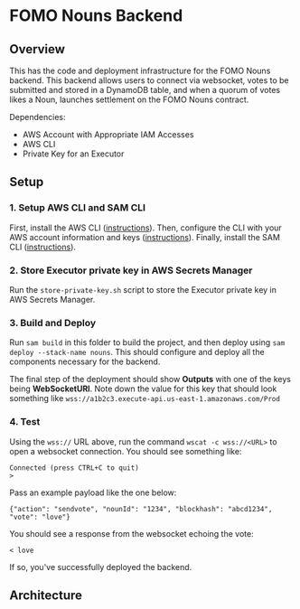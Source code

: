 # FOMO Nouns Backend

## Overview

This has the code and deployment infrastructure for the FOMO Nouns backend. This backend allows users to connect via websocket, votes to be submitted and stored in a DynamoDB table, and when a quorum of votes likes a Noun, launches settlement on the FOMO Nouns contract.

Dependencies:
 - AWS Account with Appropriate IAM Accesses
 - AWS CLI
 - Private Key for an Executor

## Setup

### 1. Setup AWS CLI and SAM CLI

First, install the AWS CLI ([instructions](https://docs.aws.amazon.com/cli/latest/userguide/cli-chap-getting-started.html)). Then, configure the CLI with your AWS account information and keys ([instructions](https://docs.aws.amazon.com/serverless-application-model/latest/developerguide/serverless-sam-cli-install.html)). Finally, install the SAM CLI ([instructions](https://docs.aws.amazon.com/serverless-application-model/latest/developerguide/serverless-sam-cli-install.html)).

### 2. Store Executor private key in AWS Secrets Manager

Run the `store-private-key.sh` script to store the Executor private key in AWS Secrets Manager.

### 3. Build and Deploy

Run `sam build` in this folder to build the project, and then deploy using `sam deploy --stack-name nouns`. This should configure and deploy all the components necessary for the backend.

The final step of the deployment should show **Outputs** with one of the keys being **WebSocketURI**. Note down the value for this key that should look something like `wss://a1b2c3.execute-api.us-east-1.amazonaws.com/Prod`

### 4. Test

Using the `wss://` URL above, run the command `wscat -c wss://<URL>` to open a websocket connection. You should see something like:

```
Connected (press CTRL+C to quit)
>
```

Pass an example payload like the one below:

```
{"action": "sendvote", "nounId": "1234", "blockhash": "abcd1234", "vote": "love"}
```

You should see a response from the websocket echoing the vote:

```
< love
```

If so, you've successfully deployed the backend.

## Architecture


